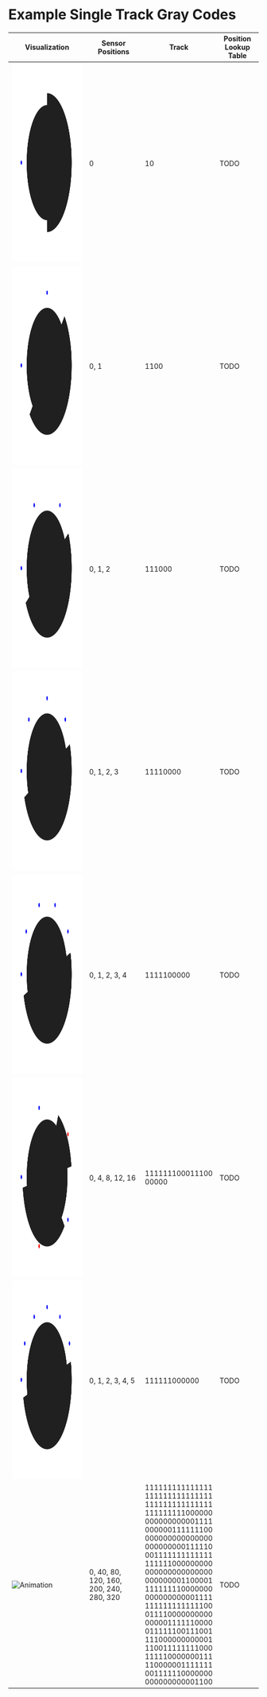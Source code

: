 # Example Single Track Gray Codes
| Visualization | Sensor Positions | Track | Position Lookup Table |
| ---- | ---- | ---- | ---- |
| <img src="1S_2T_20250725_085623.gif" alt="Animation" width="400" height="400"> | 0 | 10 | TODO |
| <img src="2S_4T_20250725_085551.gif" alt="Animation" width="400" height="400"> | 0, 1 | 1100 | TODO |
| <img src="3S_6T_20250725_085438.gif" alt="Animation" width="400" height="400"> | 0, 1, 2 | 111000 | TODO |
| <img src="4S_8T_20250725_085340.gif" alt="Animation" width="400" height="400"> | 0, 1, 2, 3 | 11110000 | TODO |
| <img src="5S_10T_20250725_085252.gif" alt="Animation" width="400" height="400"> | 0, 1, 2, 3, 4 | 1111100000 | TODO |
| <img src="5S_20T_20250725_084954.gif" alt="Animation" width="400" height="400"> | 0, 4, 8, 12, 16 | 111111100011100<br>00000 | TODO |
| <img src="6S_12T_20250725_085155.gif" alt="Animation" width="400" height="400"> | 0, 1, 2, 3, 4, 5 | 111111000000 | TODO |
| <img src="9S_360T_20250725_084908.gif" alt="Animation" width="400" height="400"> | 0, 40, 80, 120, 160, 200, 240, 280, 320 | 111111111111111<br>111111111111111<br>111111111111111<br>111111111000000<br>000000000001111<br>000000111111100<br>000000000000000<br>000000000111110<br>001111111111111<br>111111000000000<br>000000000000000<br>000000001100001<br>111111110000000<br>000000000001111<br>111111111111100<br>011110000000000<br>000001111110000<br>011111100111001<br>111000000000001<br>110011111111000<br>111110000000111<br>110000001111111<br>001111110000000<br>000000000001100 | TODO |
